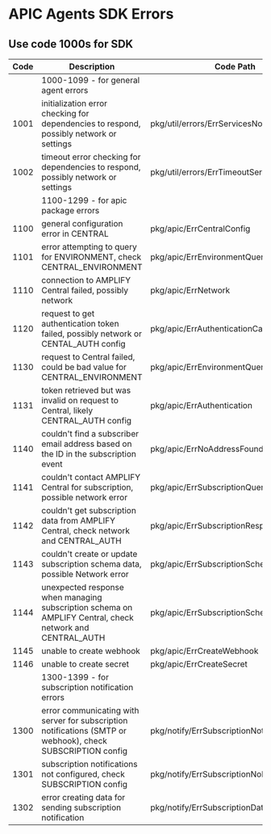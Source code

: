 # APIC Agents SDK Errors

## Use code 1000s for SDK

| Code | Description                                                                                                 | Code Path                                  |
| ---- | ----------------------------------------------------------------------------------------------------------- | ------------------------------------------ |
|      | 1000-1099 - for general agent errors                                                                        |                                            |
| 1001 | initialization error checking for dependencies to respond, possibly network or settings                     | pkg/util/errors/ErrServicesNotReady        |
| 1002 | timeout error checking for dependencies to respond, possibly network or settings                            | pkg/util/errors/ErrTimeoutServicesNotReady |
|      | 1100-1299 - for apic package errors                                                                         |                                            |
| 1100 | general configuration error in CENTRAL                                                                      | pkg/apic/ErrCentralConfig                  |
| 1101 | error attempting to query for ENVIRONMENT, check CENTRAL_ENVIRONMENT                                        | pkg/apic/ErrEnvironmentQuery               |
| 1110 | connection to AMPLIFY Central failed, possibly network                                                      | pkg/apic/ErrNetwork                        |
| 1120 | request to get authentication token failed, possibly network or CENTAL_AUTH config                          | pkg/apic/ErrAuthenticationCall             |
| 1130 | request to Central failed, could be bad value for CENTRAL_ENVIRONMENT                                       | pkg/apic/ErrEnvironmentQuery               |
| 1131 | token retrieved but was invalid on request to Central, likely CENTRAL_AUTH config                           | pkg/apic/ErrAuthentication                 |
| 1140 | couldn't find a subscriber email address based on the ID in the subscription event                          | pkg/apic/ErrNoAddressFound                 |
| 1141 | couldn't contact AMPLIFY Central for subscription, possible network error                                   | pkg/apic/ErrSubscriptionQuery              |
| 1142 | couldn't get subscription data from AMPLIFY Central, check network and CENTRAL_AUTH                         | pkg/apic/ErrSubscriptionResp               |
| 1143 | couldn't create or update subscription schema data, possible Network error                                  | pkg/apic/ErrSubscriptionSchemaCreate       |
| 1144 | unexpected response when managing subscription schema on AMPLIFY Central, check network and CENTRAL_AUTH    | pkg/apic/ErrSubscriptionSchemaResp         |
| 1145 | unable to create webhook    | pkg/apic/ErrCreateWebhook         |
| 1146 | unable to create secret    | pkg/apic/ErrCreateSecret         |
|      | 1300-1399 - for subscription notification errors                                                            |                                            |
| 1300 | error communicating with server for subscription notifications (SMTP or webhook), check SUBSCRIPTION config | pkg/notify/ErrSubscriptionNotification     |
| 1301 | subscription notifications not configured, check SUBSCRIPTION config                                        | pkg/notify/ErrSubscriptionNoNotifications  |
| 1302 | error creating data for sending subscription notification                                                   | pkg/notify/ErrSubscriptionData             |
